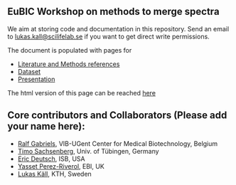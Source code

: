 ## EuBIC Workshop on methods to merge spectra

We aim at storing code and documentation in this repository. Send an email to lukas.kall@scilifelab.se if you want to get direct write permissions.

The document is populated with pages for

- [Literature and Methods references](literature)
- [Dataset](https://github.com/ypriverol/specpride/blob/master/datasets.md)
- [Presentation](https://docs.google.com/presentation/d/1f9gMnzccAfw_EnLuwh-cbEAngYUHMVzfp19Fa_9URrc/edit?usp=sharing)

The html version of this page can be reached [here](https://statisticalbiotechnology.github.io/specpride/)

## Core contributors and Collaborators (Please add your name here):

 - [Ralf Gabriels](mailto:ralf.gabriels@ugent.be), VIB-UGent Center for Medical Biotechnology, Belgium
 - [Timo Sachsenberg](mailto:sachsenb@informatik.uni-tuebingen.de), Univ. of Tübingen, Germany
 - [Eric Deutsch](mailto:edeutsch@systemsbiology.org), ISB, USA
 - [Yasset Perez-Riverol](mailto:yperez@ebi.ac.uk), EBI, UK
 - [Lukas Käll](mailto:lukas.kall@scilifelab.se), KTH, Sweden

 
